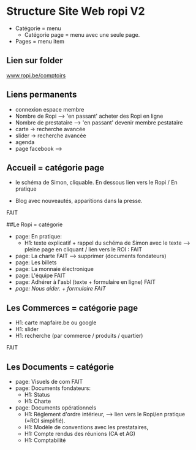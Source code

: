 # Structure Site Web ropi V2
* Catégorie = menu
	* Catégorie page = menu avec une seule page.
* Pages = menu item

## Lien sur folder
www.ropi.be/comptoirs

## Liens permanents
* connexion espace membre
* Nombre de Ropi --> 'en passant' acheter des Ropi en ligne
* Nombre de prestataire --> 'en passant' devenir membre pestataire 
* carte -> recherche avancée
* slider -> recherche avancée
* agenda
* page facebook --> 


## Accueil = catégorie page
 
* le schéma de Simon, cliquable. En dessous lien vers le Ropi / En pratique

* Blog avec	nouveautés, apparitions dans la presse.

FAIT

##Le Ropi = catégorie
* page: En pratique: 
	* H1: texte explicatif + rappel du schéma de Simon avec le texte --> pleine page en cliquant / lien vers le ROI : FAIT
* page: La charte FAIT --> supprimer (documents fondateurs)
* page: Les billets
* page: La monnaie électronique
* page: L'équipe FAIT
* page: Adhérer à l'asbl (texte + formulaire en ligne) FAIT
* *page: Nous aider. + formulaire FAIT*
	
	
## Les Commerces = catégorie page
* H1: carte mapfaire.be ou google
* H1: slider
* H1: recherche (par commerce / produits / quartier)

FAIT

## Les Documents = catégorie
* page: Visuels de com FAIT
* page: Documents fondateurs: 
	* H1: Status
	* H1: Charte 
* page: Documents opérationnels 
	* H1: Réglement d'ordre intérieur, --> lien vers le Ropi/en pratique (=ROI simplifié). 
	* H1: Modèle de conventions avec les prestataires, 
	* H1: Compte rendus des réunions (CA et AG)
	* H1: Comptabilité
